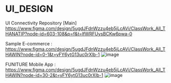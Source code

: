 # UI_DESIGN
UI Connectivity Repository 
[Main]
https://www.figma.com/design/5ugdJFdnWzzu4eb5jLcAVi/ClassWork_All_THANATIP?node-id=603-108&p=f&t=lfWRFUysBCKw6pwa-0


Sample E-commerce :  https://www.figma.com/design/5ugdJFdnWzzu4eb5jLcAVi/ClassWork_All_THAWIN?node-id=0-1&t=yFY6ytG13uc0rXlb-1
![image](https://github.com/user-attachments/assets/d727d264-955e-4e2b-b11c-33b6e614233a)



FUNITURE Mobile App : https://www.figma.com/design/5ugdJFdnWzzu4eb5jLcAVi/ClassWork_All_THAWIN?node-id=30-2&t=yFY6ytG13uc0rXlb-1
![image](https://github.com/user-attachments/assets/80940041-9dac-49af-ac10-a724befc73ce)

